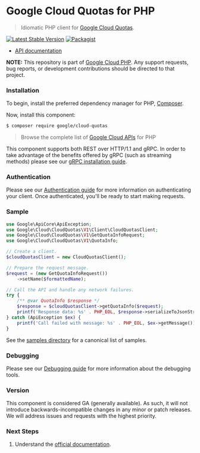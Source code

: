 # Google Cloud Quotas for PHP

> Idiomatic PHP client for [Google Cloud Quotas](https://cloud.google.com).

[![Latest Stable Version](https://poser.pugx.org/google/cloud-quotas/v/stable)](https://packagist.org/packages/google/cloud-quotas) [![Packagist](https://img.shields.io/packagist/dm/google/cloud-quotas.svg)](https://packagist.org/packages/google/cloud-quotas)

* [API documentation](https://cloud.google.com/php/docs/reference/cloud-quotas/latest)

**NOTE:** This repository is part of [Google Cloud PHP](https://github.com/googleapis/google-cloud-php). Any
support requests, bug reports, or development contributions should be directed to
that project.

### Installation

To begin, install the preferred dependency manager for PHP, [Composer](https://getcomposer.org/).

Now, install this component:

```sh
$ composer require google/cloud-quotas
```

> Browse the complete list of [Google Cloud APIs](https://cloud.google.com/php/docs/reference)
> for PHP

This component supports both REST over HTTP/1.1 and gRPC. In order to take advantage of the benefits
offered by gRPC (such as streaming methods) please see our
[gRPC installation guide](https://cloud.google.com/php/grpc).

### Authentication

Please see our [Authentication guide](https://github.com/googleapis/google-cloud-php/blob/main/AUTHENTICATION.md) for more information
on authenticating your client. Once authenticated, you'll be ready to start making requests.

### Sample

```php
use Google\ApiCore\ApiException;
use Google\Cloud\CloudQuotas\V1\Client\CloudQuotasClient;
use Google\Cloud\CloudQuotas\V1\GetQuotaInfoRequest;
use Google\Cloud\CloudQuotas\V1\QuotaInfo;

// Create a client.
$cloudQuotasClient = new CloudQuotasClient();

// Prepare the request message.
$request = (new GetQuotaInfoRequest())
    ->setName($formattedName);

// Call the API and handle any network failures.
try {
    /** @var QuotaInfo $response */
    $response = $cloudQuotasClient->getQuotaInfo($request);
    printf('Response data: %s' . PHP_EOL, $response->serializeToJsonString());
} catch (ApiException $ex) {
    printf('Call failed with message: %s' . PHP_EOL, $ex->getMessage());
}
```

See the [samples directory](https://github.com/googleapis/google-cloud-php-quotas/tree/main/samples) for a canonical list of samples.

### Debugging

Please see our [Debugging guide](https://github.com/googleapis/google-cloud-php/blob/main/DEBUG.md)
for more information about the debugging tools.

### Version

This component is considered GA (generally available). As such, it will not introduce backwards-incompatible changes in
any minor or patch releases. We will address issues and requests with the highest priority.

### Next Steps

1. Understand the [official documentation](https://cloud.google.com/docs/quota/api-overview).
